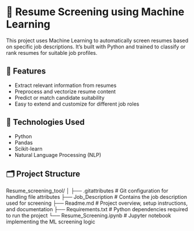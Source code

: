 # 📄 Resume Screening using Machine Learning

This project uses Machine Learning to automatically screen resumes based on specific job descriptions. It’s built with Python and trained to classify or rank resumes for suitable job profiles.

## 🚀 Features
- Extract relevant information from resumes
- Preprocess and vectorize resume content
- Predict or match candidate suitability
- Easy to extend and customize for different job roles

## 🧠 Technologies Used
- Python
- Pandas
- Scikit-learn
- Natural Language Processing (NLP)

## 🗂️ Project Structure
Resume_screening_tool/
│
├── .gitattributes         # Git configuration for handling file attributes
├── Job_Description        # Contains the job description used for screening
├── Readme.md              # Project overview, setup instructions, and documentation
├── Requirements.txt       # Python dependencies required to run the project
└── Resume_Screening.ipynb # Jupyter notebook implementing the ML screening logic


